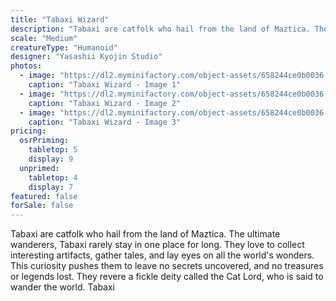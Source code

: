 ```yaml
---
title: "Tabaxi Wizard"
description: "Tabaxi are catfolk who hail from the land of Maztica. The ultimate wanderers, Tabaxi rarely stay in one place for long. They love to collect interesting artifacts, gather tales, and lay eyes on all the world's wonders. This curiosity pushes them to leave no secrets uncovered, and no treasures or legends lost. They revere a fickle deity called the Cat Lord, who is said to wander the world. Tabaxi"
scale: "Medium"
creatureType: "Humanoid"
designer: "Yasashii Kyojin Studio"
photos:
  - image: "https://dl2.myminifactory.com/object-assets/658244ce0b0036.10453138/images/720X720-tabaxi-06-ps.jpg"
    caption: "Tabaxi Wizard - Image 1"
  - image: "https://dl2.myminifactory.com/object-assets/658244ce0b0036.10453138/images/720X720-tabaxi-06-scale.jpg"
    caption: "Tabaxi Wizard - Image 2"
  - image: "https://dl2.myminifactory.com/object-assets/658244ce0b0036.10453138/images/720X720-tabaxi-06-b.jpg"
    caption: "Tabaxi Wizard - Image 3"
pricing:
  osrPriming:
    tabletop: 5
    display: 9
  unprimed:
    tabletop: 4
    display: 7
featured: false
forSale: false
---
```


Tabaxi are catfolk who hail from the land of Maztica. The ultimate wanderers, Tabaxi rarely stay in one place for long. They love to collect interesting artifacts, gather tales, and lay eyes on all the world's wonders. This curiosity pushes them to leave no secrets uncovered, and no treasures or legends lost. They revere a fickle deity called the Cat Lord, who is said to wander the world. Tabaxi
